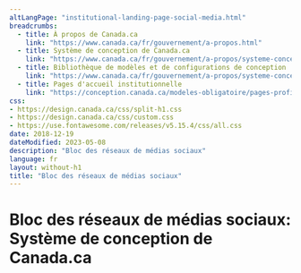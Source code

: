 ```yaml
---
altLangPage: "institutional-landing-page-social-media.html"
breadcrumbs:
  - title: À propos de Canada.ca
    link: "https://www.canada.ca/fr/gouvernement/a-propos.html"
  - title: Système de conception de Canada.ca
    link: "https://www.canada.ca/fr/gouvernement/a-propos/systeme-conception.html"
  - title: Bibliothèque de modèles et de configurations de conception
    link: "https://www.canada.ca/fr/gouvernement/a-propos/systeme-conception/bibliotheque-modeles.html"
  - title: Pages d'accueil institutionnelle
    link: "https://conception.canada.ca/modeles-obligatoire/pages-profil-institutionnel.html"    
css:
- https://design.canada.ca/css/split-h1.css
- https://design.canada.ca/css/custom.css
- https://use.fontawesome.com/releases/v5.15.4/css/all.css
date: 2018-12-19
dateModified: 2023-05-08
description: "Bloc des réseaux de médias sociaux"
language: fr
layout: without-h1
title: "Bloc des réseaux de médias sociaux"
---
```

<h1 property="name" id="wb-cont" dir="ltr"><span class="stacked"><span>Bloc des réseaux de médias sociaux</span>: <span>Système de conception de Canada.ca</span></span></h1>
